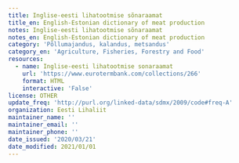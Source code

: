 ```yaml
---
title: Inglise-eesti lihatootmise sõnaraamat
title_en: English-Estonian dictionary of meat production
notes: Inglise-eesti lihatootmise sõnaraamat
notes_en: English-Estonian dictionary of meat production
category: 'Põllumajandus, kalandus, metsandus'
category_en: 'Agriculture, Fisheries, Forestry and Food'
resources:
  - name: Inglise-eesti lihatootmise sonaraamat
    url: 'https://www.eurotermbank.com/collections/266'
    format: HTML
    interactive: 'False'
license: OTHER
update_freq: 'http://purl.org/linked-data/sdmx/2009/code#freq-A'
organization: Eesti Lihaliit
maintainer_name: ''
maintainer_email: ''
maintainer_phone: ''
date_issued: '2020/03/21'
date_modified: 2021/01/01
---
```


